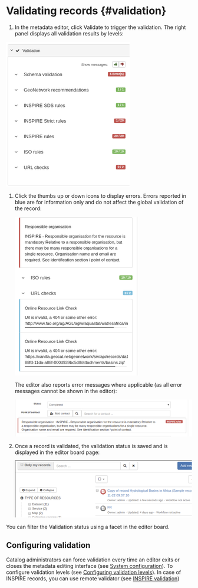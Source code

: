 # Validating records {#validation}

1.  In the metadata editor, click Validate to trigger the validation. The right panel displays all validation results by levels:

![](img/validation.png)

1.  Click the thumbs up or down icons to display errors. Errors reported in blue are for information only and do not affect the global validation of the record:

    ![](img/validation-details.png)

    The editor also reports error messages where applicable (as all error messages cannot be shown in the editor):

    ![](img/validation-inline.png)

2.  Once a record is validated, the validation status is saved and is displayed in the editor board page:

    ![](img/validation-status.png)

You can filter the Validation status using a facet in the editor board.

## Configuring validation

Catalog administrators can force validation every time an editor exits or closes the metadata editing interface (see [System configuration](/administrator-guide/configuring-the-catalog/system-configuration.rst)). To configure validation levels (see [Configuring validation levels](/administrator-guide/managing-metadata-standards/configure-validation.md)). In case of INSPIRE records, you can use remote validator (see [INSPIRE validation](/administrator-guide/configuring-the-catalog/inspire-configuration.rst#inspire-validation))
